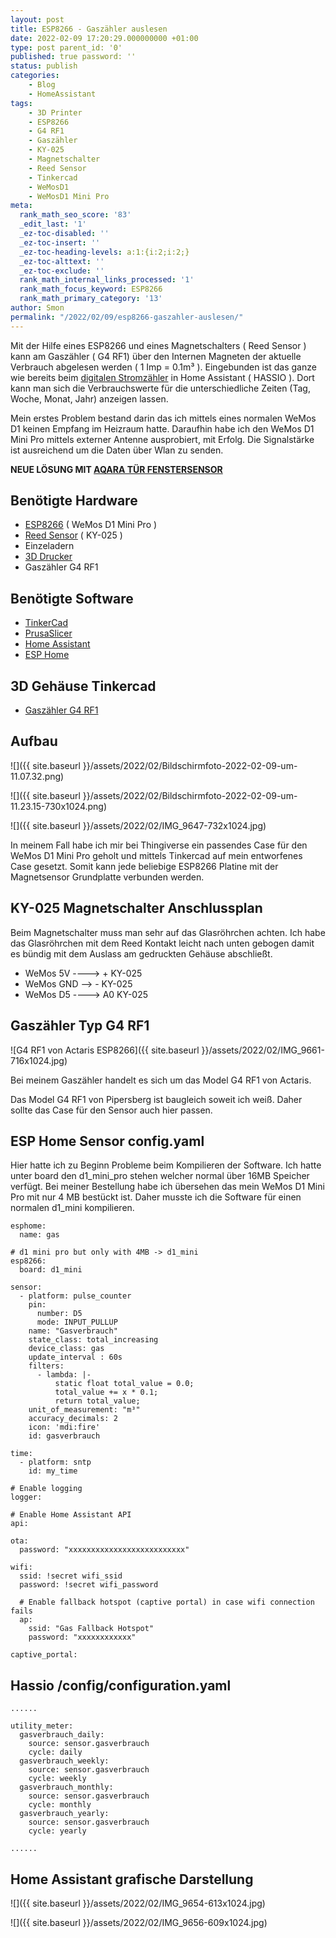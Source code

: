 ```yaml
--- 
layout: post 
title: ESP8266 - Gaszähler auslesen 
date: 2022-02-09 17:20:29.000000000 +01:00 
type: post parent_id: '0' 
published: true password: '' 
status: publish 
categories: 
    - Blog 
    - HomeAssistant 
tags: 
    - 3D Printer 
    - ESP8266 
    - G4 RF1 
    - Gaszähler 
    - KY-025 
    - Magnetschalter 
    - Reed Sensor 
    - Tinkercad 
    - WeMosD1 
    - WeMosD1 Mini Pro 
meta: 
  rank_math_seo_score: '83' 
  _edit_last: '1' 
  _ez-toc-disabled: '' 
  _ez-toc-insert: '' 
  _ez-toc-heading-levels: a:1:{i:2;i:2;} 
  _ez-toc-alttext: '' 
  _ez-toc-exclude: '' 
  rank_math_internal_links_processed: '1' 
  rank_math_focus_keyword: ESP8266 
  rank_math_primary_category: '13' 
author: Smon
permalink: "/2022/02/09/esp8266-gaszahler-auslesen/" 
---
```


Mit der Hilfe eines ESP8266 und eines Magnetschalters ( Reed Sensor ) kann am Gaszähler ( G4 RF1) über den Internen Magneten der aktuelle Verbrauch abgelesen werden ( 1 Imp = 0.1m³ ). Eingebunden ist das ganze wie bereits beim [digitalen Stromzähler](http://elesie.de/2021/10/26/esp8266-stromzahler-auslesen/) in Home Assistant ( HASSIO ). Dort kann man sich die Verbrauchswerte für die unterschiedliche Zeiten (Tag, Woche, Monat, Jahr) anzeigen lassen.

Mein erstes Problem bestand darin das ich mittels eines normalen WeMos D1 keinen Empfang im Heizraum hatte. Daraufhin habe ich den WeMos D1 Mini Pro mittels externer Antenne ausprobiert, mit Erfolg. Die Signalstärke ist ausreichend um die Daten über Wlan zu senden.

**NEUE LÖSUNG MIT [AQARA TÜR FENSTERSENSOR](http://elesie.de/2022/09/29/gaszahler-auslesen/)**

**Benötigte Hardware**
----------------------

*   [ESP8266](https://www.amazon.de/AZDelivery-ESP8266-ESP-8266EX-Entwicklung-inklusive/dp/B08BTXCZC1/ref=sr_1_2_sspa?__mk_de_DE=ÅMÅŽÕÑ&crid=3P4D055YFXIAG&keywords=Memos%2Bd1%2Bmini&qid=1644400539&sprefix=memos%2Bd1%2Bmini%2Caps%2C82&sr=8-2-spons&smid=A1X7QLRQH87QA3&spLa=ZW5jcnlwdGVkUXVhbGlmaWVyPUE3TFNNMVJCU0tDMzQmZW5jcnlwdGVkSWQ9QTAwNTk4ODQxRzc2UkIzQ1NVR002JmVuY3J5cHRlZEFkSWQ9QTA2NzY4MjIxM0tSRFZaTEFVNVdUJndpZGdldE5hbWU9c3BfYXRmJmFjdGlvbj1jbGlja1JlZGlyZWN0JmRvTm90TG9nQ2xpY2s9dHJ1ZQ&th=1) ( WeMos D1 Mini Pro )
*   [Reed Sensor](https://www.amazon.de/AZDelivery-KY-025-Magnetschalter-Sensor-gratis/dp/B089QJVBL7/ref=sr_1_1_sspa?__mk_de_DE=ÅMÅŽÕÑ&crid=8L95OBHAHWKM&keywords=reed%2Bsensor&qid=1644836930&sprefix=reed%2Bsensor%2Caps%2C76&sr=8-1-spons&spLa=ZW5jcnlwdGVkUXVhbGlmaWVyPUEzUDhBV0xVQVoxVlhRJmVuY3J5cHRlZElkPUEwNTQ2MTc4MzhWT0UxWlJHTjdCTSZlbmNyeXB0ZWRBZElkPUEwNTIxMDg0MjRDNkdMWjRGNEIzNCZ3aWRnZXROYW1lPXNwX2F0ZiZhY3Rpb249Y2xpY2tSZWRpcmVjdCZkb05vdExvZ0NsaWNrPXRydWU&th=1) ( KY-025 )
*   Einzeladern
*   [3D Drucker](http://elesie.de/2022/03/21/3d-prints-tinkercad/) 
*   Gaszähler G4 RF1

**Benötigte Software**
----------------------

*   [TinkerCad](https://www.tinkercad.com)
*   [PrusaSlicer](https://www.prusa3d.de)
*   [Home Assistant](https://www.home-assistant.io/getting-started/)
*   [ESP Home](https://esphome.io)

**3D Gehäuse Tinkercad**
------------------------

*   [Gaszähler G4 RF1](https://www.tinkercad.com/things/gjmYXJnO9qC)

**Aufbau**
----------

![]({{ site.baseurl }}/assets/2022/02/Bildschirmfoto-2022-02-09-um-11.07.32.png)

![]({{ site.baseurl }}/assets/2022/02/Bildschirmfoto-2022-02-09-um-11.23.15-730x1024.png)

![]({{ site.baseurl }}/assets/2022/02/IMG_9647-732x1024.jpg)

In meinem Fall habe ich mir bei Thingiverse ein passendes Case für den WeMos D1 Mini Pro geholt und mittels Tinkercad auf mein entworfenes Case gesetzt. Somit kann jede beliebige ESP8266 Platine mit der Magnetsensor Grundplatte verbunden werden.

**KY-025 Magnetschalter Anschlussplan**
---------------------------------------

Beim Magnetschalter muss man sehr auf das Glasröhrchen achten. Ich habe das Glasröhrchen mit dem Reed Kontakt leicht nach unten gebogen damit es bündig mit dem Auslass am gedruckten Gehäuse abschließt.

*   WeMos 5V ----> + KY-025
*   WeMos GND --> - KY-025
*   WeMos D5 ----> A0 KY-025

**Gaszähler** Typ **G4 RF1**
----------------------------

![G4 RF1 von Actaris ESP8266]({{ site.baseurl }}/assets/2022/02/IMG_9661-716x1024.jpg)

Bei meinem Gaszähler handelt es sich um das Model G4 RF1 von Actaris.

Das Model G4 RF1 von Pipersberg ist baugleich soweit ich weiß. Daher sollte das Case für den Sensor auch hier passen.

****ESP Home Sensor config.yaml****
-----------------------------------

Hier hatte ich zu Beginn Probleme beim Kompilieren der Software. Ich hatte unter board den d1_mini_pro stehen welcher normal über 16MB Speicher verfügt. Bei meiner Bestellung habe ich übersehen das mein WeMos D1 Mini Pro mit nur 4 MB bestückt ist. Daher musste ich die Software für einen normalen d1_mini kompilieren.

    esphome:
      name: gas
    
    # d1 mini pro but only with 4MB -> d1_mini
    esp8266:
      board: d1_mini 
    
    sensor:
      - platform: pulse_counter
        pin: 
          number: D5
          mode: INPUT_PULLUP
        name: "Gasverbrauch"
        state_class: total_increasing
        device_class: gas
        update_interval : 60s
        filters:
          - lambda: |-
              static float total_value = 0.0;
              total_value += x * 0.1;
              return total_value;
        unit_of_measurement: "m³"
        accuracy_decimals: 2
        icon: 'mdi:fire' 
        id: gasverbrauch
    
    time:
      - platform: sntp
        id: my_time    
    
    # Enable logging
    logger:
    
    # Enable Home Assistant API
    api:
    
    ota:
      password: "xxxxxxxxxxxxxxxxxxxxxxxxxx"
    
    wifi:
      ssid: !secret wifi_ssid
      password: !secret wifi_password
    
      # Enable fallback hotspot (captive portal) in case wifi connection fails
      ap:
        ssid: "Gas Fallback Hotspot"
        password: "xxxxxxxxxxxx"
    
    captive_portal:
    

**Hassio /config/configuration.yaml**
-------------------------------------

    ......
    
    utility_meter:
      gasverbrauch_daily:
        source: sensor.gasverbrauch
        cycle: daily
      gasverbrauch_weekly:  
        source: sensor.gasverbrauch
        cycle: weekly
      gasverbrauch_monthly:
        source: sensor.gasverbrauch
        cycle: monthly
      gasverbrauch_yearly:
        source: sensor.gasverbrauch
        cycle: yearly 
    
    ......

****Home Assistant grafische Darstellung****
--------------------------------------------

![]({{ site.baseurl }}/assets/2022/02/IMG_9654-613x1024.jpg)

![]({{ site.baseurl }}/assets/2022/02/IMG_9656-609x1024.jpg)